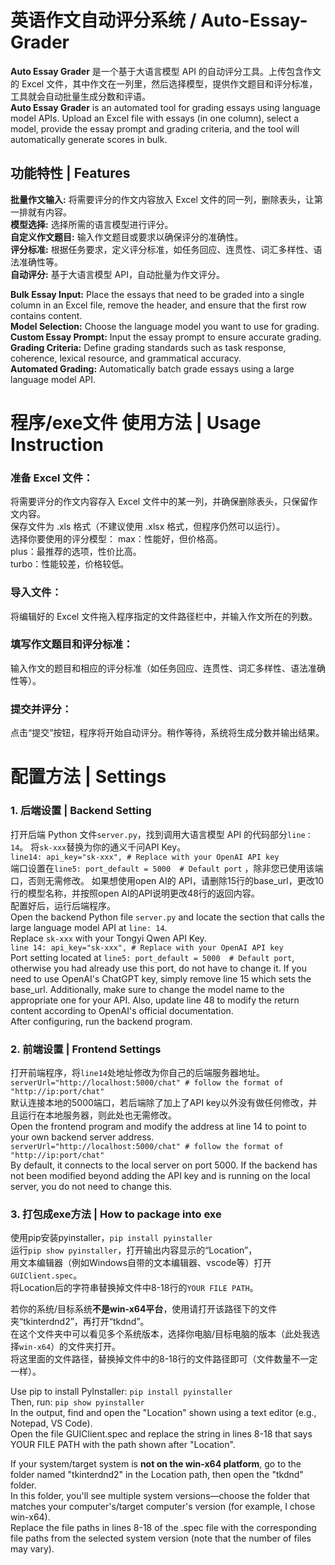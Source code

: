 # 英语作文自动评分系统 / Auto-Essay-Grader
**Auto Essay Grader** 是一个基于大语言模型 API 的自动评分工具。上传包含作文的 Excel 文件，其中作文在一列里，然后选择模型，提供作文题目和评分标准，工具就会自动批量生成分数和评语。  
**Auto Essay Grader** is an automated tool for grading essays using language model APIs. Upload an Excel file with essays (in one column), select a model, provide the essay prompt and grading criteria, and the tool will automatically generate scores in bulk.

## 功能特性 | Features
**批量作文输入:**  将需要评分的作文内容放入 Excel 文件的同一列，删除表头，让第一排就有内容。  
**模型选择:** 选择所需的语言模型进行评分。  
**自定义作文题目:** 输入作文题目或要求以确保评分的准确性。  
**评分标准:** 根据任务要求，定义评分标准，如任务回应、连贯性、词汇多样性、语法准确性等。  
**自动评分:** 基于大语言模型 API，自动批量为作文评分。  

**Bulk Essay Input:** Place the essays that need to be graded into a single column in an Excel file, remove the header, and ensure that the first row contains content.  
**Model Selection:** Choose the language model you want to use for grading.  
**Custom Essay Prompt:** Input the essay prompt to ensure accurate grading.  
**Grading Criteria:** Define grading standards such as task response, coherence, lexical resource, and grammatical accuracy.  
**Automated Grading:** Automatically batch grade essays using a large language model API.  

# 程序/exe文件 使用方法 | Usage Instruction
### 准备 Excel 文件：
将需要评分的作文内容存入 Excel 文件中的某一列，并确保删除表头，只保留作文内容。  
保存文件为 .xls 格式（不建议使用 .xlsx 格式，但程序仍然可以运行）。  
选择你要使用的评分模型：
max：性能好，但价格高。  
plus：最推荐的选项，性价比高。  
turbo：性能较差，价格较低。  

### 导入文件：  
将编辑好的 Excel 文件拖入程序指定的文件路径栏中，并输入作文所在的列数。  
  
### 填写作文题目和评分标准：  
输入作文的题目和相应的评分标准（如任务回应、连贯性、词汇多样性、语法准确性等）。

### 提交并评分：  
点击“提交”按钮，程序将开始自动评分。稍作等待，系统将生成分数并输出结果。  

# 配置方法 | Settings  
### 1. 后端设置 | Backend Setting  
  打开后端 Python 文件`server.py`，找到调用大语言模型 API 的代码部分`line：14`。
  将`sk-xxx`替换为你的通义千问API Key。  
  `line14: api_key="sk-xxx", # Replace with your OpenAI API key`  
  端口设置在`line5: port_default = 5000  # Default port` ，除非您已使用该端口，否则无需修改。
  如果想使用open AI的 API，请删除15行的base_url，更改10行的模型名称，并按照open AI的API说明更改48行的返回内容。  
配置好后，运行后端程序。  
  Open the backend Python file `server.py` and locate the section that calls the large language model API at `line: 14`.  
  Replace `sk-xxx` with your Tongyi Qwen API Key.  
  `line 14: api_key="sk-xxx", # Replace with your OpenAI API key`  
  Port setting located at `line5: port_default = 5000  # Default port`, otherwise you had already use this port, do not have to change it.
  If you need to use OpenAI's ChatGPT key, simply remove line 15 which sets the base_url. Additionally, make sure to change the model name to the appropriate one for your API. Also, update line 48 to modify the return content according to OpenAI's official documentation.  
  After configuring, run the backend program.

### 2. 前端设置 | Frontend Settings  
打开前端程序，将`line14`处地址修改为你自己的后端服务器地址。  
`serverUrl="http://localhost:5000/chat" # follow the format of "http://ip:port/chat"`  
默认连接本地的5000端口，若后端除了加上了API key以外没有做任何修改，并且运行在本地服务器，则此处也无需修改。  
Open the frontend program and modify the address at line 14 to point to your own backend server address.  
`serverUrl="http://localhost:5000/chat" # follow the format of "http://ip:port/chat"`    
By default, it connects to the local server on port 5000. If the backend has not been modified beyond adding the API key and is running on the local server, you do not need to change this.  
  
### 3. 打包成exe方法 | How to package into exe
使用pip安装pyinstaller，`pip install pyinstaller`  
运行`pip show pyinstaller`，打开输出内容显示的“Location”，  
用文本编辑器（例如Windows自带的文本编辑器、vscode等）打开`GUIClient.spec`。  
将Location后的字符串替换掉文件中8-18行的`YOUR FILE PATH`。  
  
若你的系统/目标系统**不是win-x64平台**，使用请打开该路径下的文件夹“tkinterdnd2”，再打开“tkdnd”。  
在这个文件夹中可以看见多个系统版本，选择你电脑/目标电脑的版本（此处我选择`win-x64`）的文件夹打开。  
将这里面的文件路径，替换掉文件中的8-18行的文件路径即可（文件数量不一定一样）。
  
Use pip to install PyInstaller: `pip install pyinstaller`  
Then, run: `pip show pyinstaller`  
In the output, find and open the "Location" shown using a text editor (e.g., Notepad, VS Code).  
Open the file GUIClient.spec and replace the string in lines 8-18 that says YOUR FILE PATH with the path shown after "Location".  
  
If your system/target system is **not on the win-x64 platform**, go to the folder named "tkinterdnd2" in the Location path, then open the "tkdnd" folder.  
In this folder, you'll see multiple system versions—choose the folder that matches your computer's/target computer's version (for example, I chose win-x64).  
Replace the file paths in lines 8-18 of the .spec file with the corresponding file paths from the selected system version (note that the number of files may vary).    


